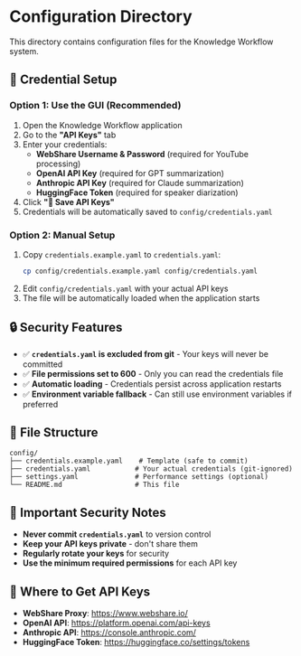 # Configuration Directory

This directory contains configuration files for the Knowledge Workflow system.

## 🔐 Credential Setup

### Option 1: Use the GUI (Recommended)
1. Open the Knowledge Workflow application
2. Go to the **"API Keys"** tab
3. Enter your credentials:
   - **WebShare Username & Password** (required for YouTube processing)
   - **OpenAI API Key** (required for GPT summarization)
   - **Anthropic API Key** (required for Claude summarization)
   - **HuggingFace Token** (required for speaker diarization)
4. Click **"💾 Save API Keys"**
5. Credentials will be automatically saved to `config/credentials.yaml`

### Option 2: Manual Setup
1. Copy `credentials.example.yaml` to `credentials.yaml`:
   ```bash
   cp config/credentials.example.yaml config/credentials.yaml
   ```
2. Edit `config/credentials.yaml` with your actual API keys
3. The file will be automatically loaded when the application starts

## 🔒 Security Features

- ✅ **`credentials.yaml` is excluded from git** - Your keys will never be committed
- ✅ **File permissions set to 600** - Only you can read the credentials file
- ✅ **Automatic loading** - Credentials persist across application restarts
- ✅ **Environment variable fallback** - Can still use environment variables if preferred

## 📁 File Structure

```
config/
├── credentials.example.yaml    # Template (safe to commit)
├── credentials.yaml           # Your actual credentials (git-ignored)
├── settings.yaml              # Performance settings (optional)
└── README.md                  # This file
```

## 🚨 Important Security Notes

- **Never commit `credentials.yaml`** to version control
- **Keep your API keys private** - don't share them
- **Regularly rotate your keys** for security
- **Use the minimum required permissions** for each API key

## 🔗 Where to Get API Keys

- **WebShare Proxy**: https://www.webshare.io/
- **OpenAI API**: https://platform.openai.com/api-keys
- **Anthropic API**: https://console.anthropic.com/
- **HuggingFace Token**: https://huggingface.co/settings/tokens 